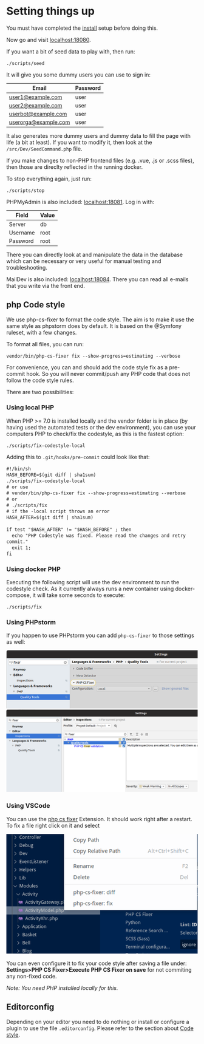 # Setting things up

You must have completed the [install](./running-the-code.md) setup before doing this.

Now go and visit [localhost:18080](http://localhost:18080).

If you want a bit of seed data to play with, then run:

```
./scripts/seed
```

It will give you some dummy users you can use to sign in:

| Email                | Password |
|----------------------|----------|
| user1@example.com    | user     |
| user2@example.com    | user     |
| userbot@example.com  | user     |
| userorga@example.com | user     |

It also generates more dummy users and dummy data to fill the page with life (a bit at least). If you want to modify it, then look at the `/src/Dev/SeedCommand.php` file.

If you make changes to non-PHP frontend files (e.g. .vue, .js or .scss files), then those are direclty reflected in the running docker.

To stop everything again, just run:

```
./scripts/stop
```

PHPMyAdmin is also included: [localhost:18081](http://localhost:18081). Log in with:

| Field | Value |
|-------|-------|
| Server | db |
| Username | root |
| Password | root |

There you can directly look at and manipulate the data in the database
which can be necessary or very useful for manual testing and troubleshooting.

MailDev is also included: [localhost:18084](localhost:18084). There you can read all e-mails that you write via the front end.

## php Code style

We use php-cs-fixer to format the code style. The aim is to make it use the same style as phpstorm does by default.
It is based on the @Symfony ruleset, with a few changes.

To format all files, you can run:

```
vendor/bin/php-cs-fixer fix --show-progress=estimating --verbose
```

For convenience, you can and should add the code style fix as a pre-commit hook. So you will never commit/push any PHP code that does not
follow the code style rules.

There are two possibilities:

### Using local PHP

When PHP >= 7.0 is installed locally and the vendor folder is in place (by having used the automated tests or the dev environment), you can use your computers PHP to check/fix the codestyle, as this is the fastest option:

```
./scripts/fix-codestyle-local
```

Adding this to `.git/hooks/pre-commit` could look like that:

```
#!/bin/sh
HASH_BEFORE=$(git diff | sha1sum)
./scripts/fix-codestyle-local
# or use
# vendor/bin/php-cs-fixer fix --show-progress=estimating --verbose
# or
# ./scripts/fix
# if the -local script throws an error
HASH_AFTER=$(git diff | sha1sum)

if test "$HASH_AFTER" != "$HASH_BEFORE" ; then
  echo "PHP Codestyle was fixed. Please read the changes and retry commit."
  exit 1;
fi
```

### Using docker PHP

Executing the following script will use the dev environment to run the codestyle check.
As it currently always runs a new container using docker-compose, it will take some seconds to execute:

```
./scripts/fix
```

### Using PHPstorm

If you happen to use PHPstorm you can add `php-cs-fixer` to those settings as well:
<div align="center"><img src="images/setting-things-up-phpstorm-php-cs-fixer.png" alt="PHPstorm enable php-cs-fixer"/></div>
<div align="center"><img src="images/setting-things-up-phpstorm-inspections.png" alt="PHPstorm inspections"></div>

### Using VSCode

You can use the [php cs fixer](https://marketplace.visualstudio.com/items?itemName=junstyle.php-cs-fixer) Extension. It should work right after a restart. To fix a file right click on it and select

<div align="center"><img src="images/setting-things-up-vscode-php-cs-fix-file.png" alt="VSCode PHP CS Fixer dialog"></div>

You can even configure it to fix your code style after saving a file under: **Settings>PHP CS Fixer>Execute PHP CS Fixer on save** for not commiting any non-fixed code.

*Note: You need PHP installed locally for this.*

## Editorconfig

Depending on your editor you need to do nothing or install or configure a plugin to use the file `.editorconfig`. Please refer to the section about [Code style](codestyle.md).
